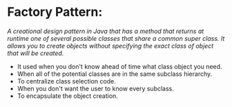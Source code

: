 # Factory Pattern: 

_A creational design pattern in Java that has a method that returns at runtime one of several possible classes that share a common super class. It allows you to create objects without specifying the exact class of object that will be created._

  - It used when you don't know ahead of time what class object you need.
  - When all of the potential classes are in the same subclass hierarchy. 
  - To centralize class selection code. 
  - When you don't want the user to know every subclass.
  - To encapsulate the object creation. 

